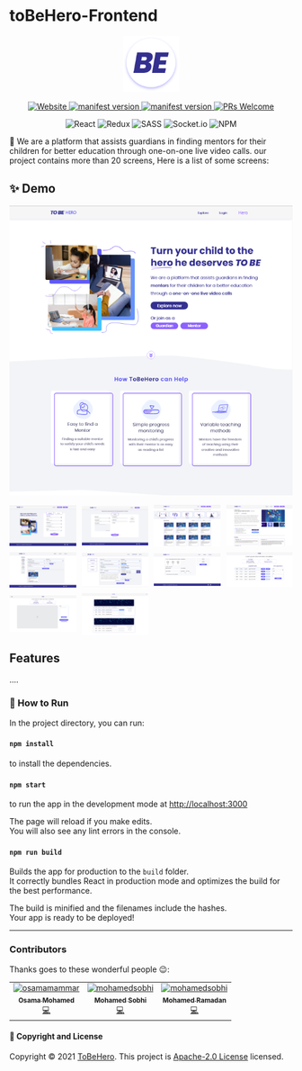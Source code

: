 # toBeHero-Frontend

<p align="center">
  <img alt="extension logo" src="./images-readme/logo.png" width="100" height="100">
  </p>

<p align="center">

<a href="https://tobehero.codes/">
<img alt="Website" src="https://img.shields.io/website-down-down-red-red/http/shields.io.svg">
</a>

<a href="https://github.com/Unknown-squad/toBeHero-frontend/blob/develop/LICENSE">
<img alt="manifest version" src="https://img.shields.io/badge/License-Apache_2.0-blue.svg">
</a>

<a href="https://github.com/Unknown-squad/toBeHero-frontend/graphs/contributors">
<img alt="manifest version" src="https://img.shields.io/badge/contributors-4-brightgreen">
</a>

<a href="https://img.shields.io/badge/PRs-welcome-brightgreen.svg?style=flat">
<img alt="PRs Welcome" src="https://img.shields.io/badge/PRs-welcome-brightgreen.svg?style=flat">
</a>
</p>
<p align="center">
<img alt="React" src="https://img.shields.io/badge/react-%2320232a.svg?style=for-the-badge&logo=react&logoColor=%2361DAFB">
<img alt="Redux" src="https://img.shields.io/badge/redux-%23593d88.svg?style=for-the-badge&logo=redux&logoColor=white">
<img alt="SASS" src="https://img.shields.io/badge/SASS-hotpink.svg?style=for-the-badge&logo=SASS&logoColor=white">
<img alt="Socket.io" src="https://img.shields.io/badge/Socket.io-black?style=for-the-badge&logo=socket.io&badgeColor=010101">
<img alt="NPM" src="https://img.shields.io/badge/NPM-%23000000.svg?style=for-the-badge&logo=npm&logoColor=white"></p>

🎉 We are a platform that assists guardians in finding mentors for their children for better education through one-on-one live video calls.
our project contains more than 20 screens, Here is a list of some screens:

## ✨ Demo

<p align="center">
  <img alt="" src="./images-readme/unknown.png" width="" height="">
</p>

<p align="center" style="display:grid; grid-template-columns: repeat(4, 1fr); justify-content:center; align-items:center; gap:10px" >
  <img alt="" src="./images-readme/unknown2.png" width="" height="">
  <img alt="" src="./images-readme/unknown3.png" width="" height="">
  <img alt="" src="./images-readme/unknown4.png" width="" height="">
  <img alt="" src="./images-readme/unknown5.png" width="" height="">
  <img alt="" src="./images-readme/unknown6.png" width="" height="">
  <img alt="" src="./images-readme/unknown7.png" width="" height="">
  <img alt="" src="./images-readme/unknown8.png" width="" height="">
  <img alt="" src="./images-readme/unknown9.png" width="" height="">
  <img alt="" src="./images-readme/unknown10.png" width="" height="">
  <img alt="" src="./images-readme/unknown11.png" width="" height="">
  </p>

## Features

....

### 🚀 How to Run

In the project directory, you can run:

#### `npm install`

to install the dependencies.

#### `npm start`

to run the app in the development mode at [http://localhost:3000](http://localhost:3000)<br />

The page will reload if you make edits.<br />
You will also see any lint errors in the console.

#### `npm run build`

Builds the app for production to the `build` folder.<br />
It correctly bundles React in production mode and optimizes the build for the best performance.

The build is minified and the filenames include the hashes.<br />
Your app is ready to be deployed!

---

### Contributors

Thanks goes to these wonderful people 😉:

<!-- ALL-CONTRIBUTORS-LIST:START - Do not remove or modify this section -->

<!-- prettier-ignore -->
<table>
  <tr>
    <td align="center">
    <a href="https://github.com/osamamammar"><img src="https://avatars.githubusercontent.com/u/42181138?s=400&u=1d4f36a838d375709a7dcd70fa77ecb53f9ee095&v=4" width="100px;" alt="osamamammar"/><br /><sub><b>Osama Mohamed</b></sub></a><br />
    <a href="https://github.com/osamamammar" title="Code">💻</a>
    </td>
    <td align="center">
    <a href="https://github.com/mohammedsobhi"><img src="https://avatars.githubusercontent.com/u/63759344?v=4" width="100px;" alt="mohamedsobhi"/><br /><sub><b>Mohamed Sobhi</b></sub></a><br /><a href="https://github.com/mohammedsobhi" title="Code">💻</a>
    </td>
    <td align="center">
    <a href="https://github.com/imohammedramadan"><img src="https://avatars.githubusercontent.com/u/61327194?v=4" width="100px;" alt="mohamedsobhi"/><br /><sub><b>Mohamed Ramadan</b></sub></a><br /><a href="https://github.com/imohammedramadan" title="Code">💻</a>
    </td>
    
  </tr>
</table>
<!-- ALL-CONTRIBUTORS-LIST:END -->

#### 📝 Copyright and License

Copyright © 2021 [ToBeHero](https://github.com/Unknown-squad).
This project is [Apache-2.0 License](https://github.com/Unknown-squad/toBeHero-frontend/blob/develop/LICENSE) licensed.
